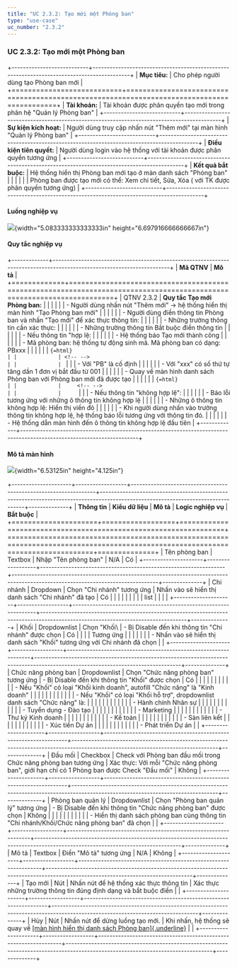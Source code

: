 ```yaml
---
title: "UC 2.3.2: Tạo mới một Phòng ban"
type: "use-case"
uc_number: "2.3.2"
---
```


### UC 2.3.2: Tạo mới một Phòng ban

+---------------------------+-------------------------------------------------------------------------------------------+
| **Mục tiêu:**             | Cho phép người dùng tạo Phòng ban mới                                                     |
+===========================+===========================================================================================+
| **Tài khoản:**            | Tài khoản được phân quyền tạo mới trong phân hệ "Quản lý Phòng ban"                       |
+---------------------------+-------------------------------------------------------------------------------------------+
| **Sự kiện kích hoạt:**    | Người dùng truy cập nhấn nút "Thêm mới" tại màn hình "Quản lý Phòng ban"                  |
+---------------------------+-------------------------------------------------------------------------------------------+
| **Điều kiện tiên quyết:** | Người dùng login vào hệ thống với tài khoản được phân quyền tương ứng                     |
+---------------------------+-------------------------------------------------------------------------------------------+
| **Kết quả bắt buộc:**     | Hệ thống hiển thị Phòng ban mới tạo ở màn danh sách "Phòng ban"                           |
|                           |                                                                                           |
|                           | Phòng ban được tạo mới có thể: Xem chi tiết, Sửa, Xóa ( với TK được phân quyền tương ứng) |
+---------------------------+-------------------------------------------------------------------------------------------+

#### Luồng nghiệp vụ

![](media/image94.png){width="5.083333333333333in" height="6.697916666666667in"}

#### Quy tắc nghiệp vụ

+-------------+-----------------------------------------------------------------------------------------------------------------------+
| **Mã QTNV** | **Mô tả**                                                                                                             |
+=============+=======================================================================================================================+
| QTNV 2.3.2  | **Quy tắc Tạo mới Phòng ban:**                                                                                        |
|             |                                                                                                                       |
|             | -   Người dùng nhấn nút "Thêm mới" -\> hệ thống hiển thị màn hình "Tạo Phòng ban mới"                                 |
|             |                                                                                                                       |
|             | -   Người dùng điền thông tin Phòng ban và nhấn "Tạo mới" để xác thực thông tin:                                      |
|             |                                                                                                                       |
|             |     -   Những trường thông tin cần xác thực:                                                                          |
|             |                                                                                                                       |
|             |         -   Những trường thông tin Bắt buộc điền thông tin                                                            |
|             |                                                                                                                       |
|             |     -   Nếu thông tin "hợp lệ:                                                                                        |
|             |                                                                                                                       |
|             |         -   Hệ thống báo Tạo mới thành công                                                                           |
|             |                                                                                                                       |
|             |         -   Mã phòng ban: hệ thống tự động sinh mã. Mã phòng ban có dạng: PBxxx                                       |
|             |                                                                                                                       |
|             | ```{=html}                                                                                                            |
|             | <!-- -->                                                                                                              |
|             | ```                                                                                                                   |
|             | -   Với "PB" là cố định                                                                                               |
|             |                                                                                                                       |
|             | -   Với "xxx" có số thứ tự tăng dần 1 đơn vị bắt đầu từ 001                                                           |
|             |                                                                                                                       |
|             |     -   Quay về màn hình danh sách Phòng ban với Phòng ban mới đã được tạo                                            |
|             |                                                                                                                       |
|             |     ```{=html}                                                                                                        |
|             |     <!-- -->                                                                                                          |
|             |     ```                                                                                                               |
|             |     -   Nếu thông tin "không hợp lệ":                                                                                 |
|             |                                                                                                                       |
|             |         -   Báo lỗi tương ứng với những ô thông tin không hợp lệ                                                      |
|             |                                                                                                                       |
|             |             -   Những ô thông tin không hợp lệ: Hiển thị viền đỏ                                                      |
|             |                                                                                                                       |
|             |             -   Khi người dùng nhấn vào trường thông tin không hợp lệ, hệ thống báo lỗi tương ứng với thông tin đó.   |
|             |                                                                                                                       |
|             |         -   Hệ thống dẫn màn hình đến ô thông tin không hợp lệ đầu tiên                                               |
+-------------+-----------------------------------------------------------------------------------------------------------------------+

#### Mô tả màn hình

![](media/image90.png){width="6.53125in" height="4.125in"}

+---------------------+------------------+-----------------------------------------------------------------+---------------------------------------------------------------------------------------------------------------------------------+--------------+
| **Thông tin**       | **Kiểu dữ liệu** | **Mô tả**                                                       | **Logic nghiệp vụ**                                                                                                             | **Bắt buộc** |
+=====================+==================+=================================================================+=================================================================================================================================+==============+
| Tên phòng ban       | Textbox          | Nhập "Tên phòng ban"                                            | N/A                                                                                                                             | Có           |
+---------------------+------------------+-----------------------------------------------------------------+---------------------------------------------------------------------------------------------------------------------------------+--------------+
| Chi nhánh           | Dropdown         | Chọn "Chi nhánh" tương ứng                                      | Nhấn vào sẽ hiển thị danh sách "Chi nhánh" đã tạo                                                                               | Có           |
|                     |                  |                                                                 |                                                                                                                                 |              |
|                     | list             |                                                                 |                                                                                                                                 |              |
+---------------------+------------------+-----------------------------------------------------------------+---------------------------------------------------------------------------------------------------------------------------------+--------------+
| Khối                | Dropdownlist     | Chọn "Khối\                                                     | \- Bị Disable đến khi thông tin "Chi nhánh" được chọn                                                                           | Có           |
|                     |                  | Tương ứng                                                       |                                                                                                                                 |              |
|                     |                  |                                                                 | \- Nhấn vào sẽ hiển thị danh sách "Khối" tương ứng với Chi nhánh đã chọn                                                        |              |
+---------------------+------------------+-----------------------------------------------------------------+---------------------------------------------------------------------------------------------------------------------------------+--------------+
| Chức năng phòng ban | Dropdownlist     | Chọn "Chức năng phòng ban" tương ứng                            | \- Bị Disable đến khi thông tin "Khối" được chọn                                                                                | Có           |
|                     |                  |                                                                 |                                                                                                                                 |              |
|                     |                  |                                                                 | \- Nếu "Khối" có loại "Khối kinh doanh", autofill "Chức năng" là "Kinh doanh"                                                   |              |
|                     |                  |                                                                 |                                                                                                                                 |              |
|                     |                  |                                                                 | \- Nếu "Khối" có loại "Khối hỗ trợ", dropdownlist danh sách "Chức năng" là:                                                     |              |
|                     |                  |                                                                 |                                                                                                                                 |              |
|                     |                  |                                                                 | -   Hành chính Nhân sự                                                                                                          |              |
|                     |                  |                                                                 |                                                                                                                                 |              |
|                     |                  |                                                                 | -   Tuyển dụng - Đào tạo                                                                                                        |              |
|                     |                  |                                                                 |                                                                                                                                 |              |
|                     |                  |                                                                 | -   Marketing                                                                                                                   |              |
|                     |                  |                                                                 |                                                                                                                                 |              |
|                     |                  |                                                                 | -   Thư ký Kinh doanh                                                                                                           |              |
|                     |                  |                                                                 |                                                                                                                                 |              |
|                     |                  |                                                                 | -   Kế toán                                                                                                                     |              |
|                     |                  |                                                                 |                                                                                                                                 |              |
|                     |                  |                                                                 | -   Sàn liên kết                                                                                                                |              |
|                     |                  |                                                                 |                                                                                                                                 |              |
|                     |                  |                                                                 | -   Xúc tiến Dự án                                                                                                              |              |
|                     |                  |                                                                 |                                                                                                                                 |              |
|                     |                  |                                                                 | -   Phát triển Dự án                                                                                                            |              |
+---------------------+------------------+-----------------------------------------------------------------+---------------------------------------------------------------------------------------------------------------------------------+--------------+
| Đầu mối             | Checkbox         | Check với Phòng ban đầu mối trong Chức năng phòng ban tương ứng | Xác thực: Với mỗi "Chức năng phòng ban", giới hạn chỉ có 1 Phòng ban được Check "Đầu mối"                                       | Không        |
+---------------------+------------------+-----------------------------------------------------------------+---------------------------------------------------------------------------------------------------------------------------------+--------------+
| Phòng ban quản lý   | Dropdownlist     | Chọn "Phòng ban quản lý" tương ứng                              | \- Bị Disable đến khi thông tin "Chức năng phòng ban" được chọn                                                                 | Không        |
|                     |                  |                                                                 |                                                                                                                                 |              |
|                     |                  |                                                                 | \- Hiển thị danh sách phòng ban cùng thông tin "Chi nhánh/Khối/Chức năng phòng ban" đã chọn                                     |              |
+---------------------+------------------+-----------------------------------------------------------------+---------------------------------------------------------------------------------------------------------------------------------+--------------+
| Mô tả               | Textbox          | Điền "Mô tả" tương ứng                                          | N/A                                                                                                                             | Không        |
+---------------------+------------------+-----------------------------------------------------------------+---------------------------------------------------------------------------------------------------------------------------------+--------------+
| Tạo mới             | Nút              | Nhấn nút để hệ thống xác thực thông tin                         | Xác thực những trường thông tin đúng định dạng và bắt buộc điền                                                                 |              |
+---------------------+------------------+-----------------------------------------------------------------+---------------------------------------------------------------------------------------------------------------------------------+--------------+
| Hủy                 | Nút              | Nhấn nút để dừng luồng tạo mới.                                 | Khi nhấn, hệ thống sẽ quay về [[màn hình hiển thị danh sách Phòng ban]{.underline}](#uc-2.3.1-xem-danh-sách-tìm-kiếm-phòng-ban) |              |
+---------------------+------------------+-----------------------------------------------------------------+---------------------------------------------------------------------------------------------------------------------------------+--------------+
